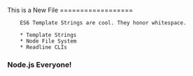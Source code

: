 This is a New File
        ==================

        ES6 Template Strings are cool. They honor whitespace.

        * Template Strings
        * Node File System
        * Readline CLIs

### Node.js Everyone!